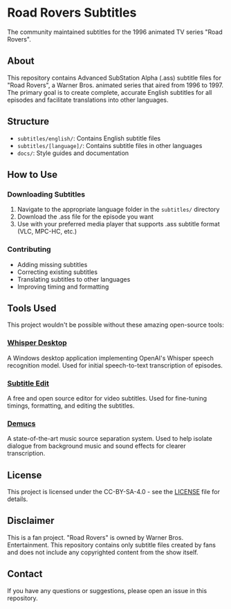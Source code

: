 # Road Rovers Subtitles

The community maintained subtitles for the 1996 animated TV series "Road Rovers".

## About

This repository contains Advanced SubStation Alpha (.ass) subtitle files for "Road Rovers", a Warner Bros. animated series that aired from 1996 to 1997. The primary goal is to create complete, accurate English subtitles for all episodes and facilitate translations into other languages.

## Structure

- `subtitles/english/`: Contains English subtitle files
- `subtitles/[language]/`: Contains subtitle files in other languages
- `docs/`: Style guides and documentation

## How to Use

### Downloading Subtitles

1. Navigate to the appropriate language folder in the `subtitles/` directory
2. Download the .ass file for the episode you want
3. Use with your preferred media player that supports .ass subtitle format (VLC, MPC-HC, etc.)

### Contributing

- Adding missing subtitles
- Correcting existing subtitles
- Translating subtitles to other languages
- Improving timing and formatting

## Tools Used

This project wouldn't be possible without these amazing open-source tools:

### [Whisper Desktop](https://github.com/Const-me/Whisper)
A Windows desktop application implementing OpenAI's Whisper speech recognition model. Used for initial speech-to-text transcription of episodes.

### [Subtitle Edit](https://github.com/SubtitleEdit/subtitleedit)
A free and open source editor for video subtitles. Used for fine-tuning timings, formatting, and editing the subtitles.

### [Demucs](https://github.com/adefossez/demucs)
A state-of-the-art music source separation system. Used to help isolate dialogue from background music and sound effects for clearer transcription.

## License

This project is licensed under the CC-BY-SA-4.0 - see the [LICENSE](LICENSE) file for details.

## Disclaimer

This is a fan project. "Road Rovers" is owned by Warner Bros. Entertainment. This repository contains only subtitle files created by fans and does not include any copyrighted content from the show itself.

## Contact

If you have any questions or suggestions, please open an issue in this repository.
